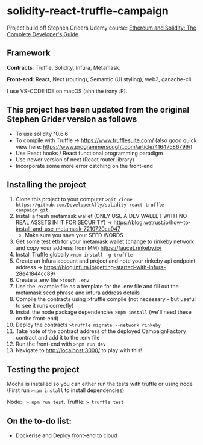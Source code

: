 # solidity-react-truffle-campaign

Project build off Stephen Griders Udemy course: [Ethereum and Solidity: The Complete Developer's Guide](https://www.udemy.com/course/ethereum-and-solidity-the-complete-developers-guide/)

## **Framework**

**Contracts**: Truffle, Solidity, Infura, Metamask. 

**Front-end**: React, Next (routing), Semantic (UI styling), web3, ganache-cli. 

I use VS-CODE IDE on macOS (ahh the irony :P). 


## **This project has been updated from the original Stephen Grider version as follows**

- To use solidity ^0.6.6
- To compile with Truffle -> https://www.trufflesuite.com/ (also good quick view here: https://www.programmersought.com/article/41647586799/)
- Use React hooks / React functional programming paradigm
- Use newer version of next (React router library)
- Incorporate some more error catching on the front-end


## **Installing the project**

1. Clone this project to your computer ```>git clone https://github.com/DeveloperAlly/solidity-react-truffle-campaign.git```
2. Install a fresh metamask wallet (ONLY USE A DEV WALLET WITH NO REAL ASSETS IN IT FOR SECURITY) -> <https://blog.wetrust.io/how-to-install-and-use-metamask-7210720ca047>
   - Make sure you save your SEED WORDS
3. Get some test eth for your metamask wallet (change to rinkeby network and copy your address from MM) <https://faucet.rinkeby.io/>
4. Install Truffle globally  ```>npm install -g truffle```
5. Create an Infura account and project and note your rinkeby api endpoint address -> <https://blog.infura.io/getting-started-with-infura-28e41844cc89/>
6. Create a .env file ```>touch .env```
7. Use the .example file as a template for the .env file and fill out the metamask seed phrase and infura address details
8. Compile the contracts using >truffle compile (not necessary - but useful to see it runs correctly)
9. Install the node package dependencies  ```>npm install```   (we'll need these on the front-end)
10. Deploy the contracts   ```>truffle migrate --network rinkeby```
11. Take note of the contract address of the deployed CampaignFactory contract and add it to the .env file
12. Run the front-end with ```>npm run dev```
13. Navigate to <http://localhost:3000/> to play with this!


## **Testing the project**

Mocha is installed so you can either run the tests with truffle or using node (First run ```>npm install``` to install dependencies)

 Node:  ``` > npm run test```. 
 Truffle: ```> truffle test```

## On the to-do list:

- Dockerise and Deploy front-end to cloud
